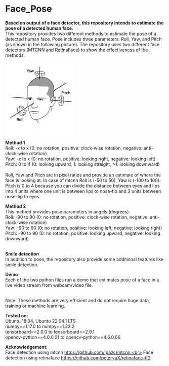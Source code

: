 # Face_Pose
<b>Based on output of a face detector, this repository intends to estimate the pose of a detected human face.</b><br>
This repository provides two different methods to estimate the pose of a detected human face. Pose includes three parameters: Roll, Yaw, and Pitch (as shown in the following picture). The repository uses two different face detectors (MTCNN and RetinaFace) to show the effectiveness of the methods.<br>

![Alt text](./pose_demo.png?raw=true "Title")

<b>Method 1</b><br>
Roll: -x to x (0: no rotation, positive: clock-wise rotation, negative: anti-clock-wise rotation)<br>
Yaw:  -x to x (0: no rotation, positive: looking right, negative: looking left)<br>
Pitch: 0 to 4 (0: looking upward, 1: looking straight, >1: looking downward)<br><br>
Roll, Yaw and Pitch are in pixel ratios and provide an estimate of where the face is looking at. In case of mtcnn Roll is (-50 to 50), Yaw is (-100 to 100). Pitch is 0 to 4 because you can divide the distance between eyes and lips into 4 units where one unit is between lips to nose-tip and 3 units between nose-tip to eyes.<br>

<b>Method 2</b><br>
This method provides pose parameters in angels (degrees).<br>
Roll: -90 to 90 (0: no rotation, positive: clock-wise rotation, negative: anti-clock-wise rotation)<br>
Yaw:  -90 to 90 (0: no rotation, positive: looking left, negative: looking right)<br>
Pitch: -90 to 90 (0: no rotation, positive: looking upward, negative: looking downward)<br><br>

<b>Smile detection</b><br>
In addition to pose, the repository also provide some additional features like smile detection.

<b>Demo</b><br>
Each of the two python files run a demo that estimates pose of a face in a live video stream from webcam/video file.<br><br>

Note: These methods are very efficient and do not require huge data, training or machine learning.

<b>Tested on:</b><br>
Ubuntu 18.04, Ubuntu 22.04.1 LTS<br>
numpy==1.17.0 to numpy==1.23.2<br>
tensorboard==2.0.0 to tensorboard==2.9.1<br>
opencv-python==4.0.0.21 to opencv-python==4.6.0.66<br>

<b>Acknowledgement:</b><br>
Face detection using mtcnn https://github.com/ipazc/mtcnn.<br>
Face detection using retinaface https://github.com/peteryuX/retinaface-tf2
